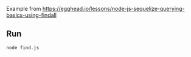 Example from https://egghead.io/lessons/node-js-sequelize-querying-basics-using-findall

## Run

```shell
node find.js
```

